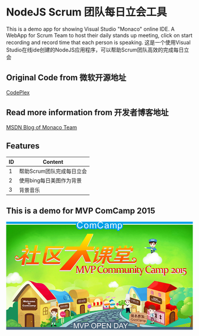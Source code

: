 ﻿# NodeJS Scrum 团队每日立会工具 
This is a demo app for showing Visual Studio "Monaco" online IDE. A WebApp for Scrum Team to host their daily stands up meeting, click on start recording and record time that each person is speaking.
这是一个使用Visual Studio在线ide创建的NodeJS应用程序，可以帮助Scrum团队高效的完成每日立会

## Original Code from 微软开源地址
[CodePlex](https://monacostandup.codeplex.com/)

## Read more information from 开发者博客地址
[MSDN Blog of Monaco Team](http://blogs.msdn.com/b/monaco/archive/2014/03/27/stand-up-developing-a-node-js-application-using-monaco-part-1.aspx)

## Features
| ID	| Content |
|-------|---------|
| 1     |  帮助Scrum团队完成每日立会 |
| 2     |  使用bing每日美图作为背景 |
| 3     |  背景音乐 |

## This is a demo for MVP ComCamp 2015
![](mvpopenday.jpg)